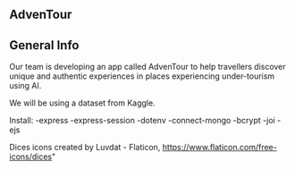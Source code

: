 ## AdvenTour

## General Info
Our team is developing an app called AdvenTour to help travellers discover unique and authentic experiences in places experiencing under-tourism using AI.

We will be using a dataset from Kaggle.

Install:
-express
-express-session
-dotenv
-connect-mongo
-bcrypt
-joi
-ejs

Dices icons created by Luvdat - Flaticon, https://www.flaticon.com/free-icons/dices"